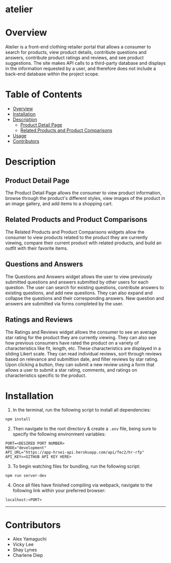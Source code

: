 # atelier

# Overview
Atelier is a front-end clothing retailer portal that allows a consumer to search for products, view product details, contribute questions and answers, contribute product ratings and reviews, and see product suggestions. The site makes API calls to a third-party database and displays in the information requested by a user, and therefore does not include a back-end database within the project scope.

# Table of Contents
- [Overview](#overview)
- [Installation](#installation)
- [Description](#description)
  - [Product Detail Page](#product-detail-page)
  - [Related Products and Product Comparisons](#related-products-and-product-comparisons)
- [Usage](#usage)
- [Contributors](#contributors)


# Description

## Product Detail Page
The Product Detail Page allows the consumer to view product information, browse through the product's different styles, view images of the product in an image gallery, and add items to a shopping cart.

## Related Products and Product Comparisons
The Related Products and Product Comparisons widgets allow the consumer to view products related to the product they are currently viewing, compare their current product with related products, and build an outfit with their favorite items.

## Questions and Answers
The Questions and Answers widget allows the user to view previously submitted questions and answers submitted by other users for each question. The user can search for existing questions, contribute answers to existing questions, and add new questions. They can also expand and collapse the questions and their corresponding answers. New question and answers are submitted via forms completed by the user.

## Ratings and Reviews
The Ratings and Reviews widget allows the consumer to see an average star rating for the product they are currently viewing. They can also see how previous consumers have rated the product on a variety of characteristics like fit, length, etc. These characteristics are displayed in a sliding Likert scale. They can read individual reviews, sort through reviews based on relevance and submittion date, and filter reviews by star rating. Upon clicking a button, they can submit a new review using a form that allows a user to submit a star rating, comments, and ratings on characteristics specific to the product.


# Installation
1. In the terminal, run the following script to install all dependencies:
  ```
  npm install
  ```

2. Then navigate to the root directory & create a `.env` file, being sure to specify the following environment variables:
  ```
  PORT=<DESIRED PORT NUMBER>
  MODE="development"
  API_URL="https://app-hrsei-api.herokuapp.com/api/fec2/hr-rfp"
  API_KEY=<GITHUB API KEY HERE>
  ```

3. To begin watching files for bundling, run the following script:
  ```
  npm run server-dev
  ```

4. Once all files have finished compiling via webpack, navigate to the following link within your preferred browser:
  ```
  localhost:<PORT>
  ```

---

# Contributors
- Alex Yamaguchi
- Vicky Lee
- Shay Lynes
- Charlene Diep

